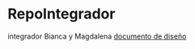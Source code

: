 # RepoIntegrador
integrador Bianca y Magdalena
[documento de diseño]( https://docs.google.com/document/d/1Es3M58Ue1vf8IU6M0ka6zfnpigbGx95QnVoHAlJfplY/edit?usp=sharing)
